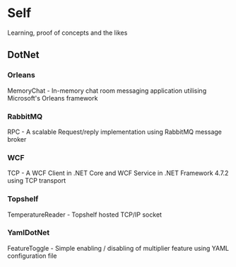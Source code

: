 # Self

Learning, proof of concepts and the likes

## DotNet

### Orleans

MemoryChat - In-memory chat room messaging application utilising Microsoft's Orleans framework

### RabbitMQ

RPC - A scalable Request/reply implementation using RabbitMQ message broker

### WCF

TCP - A WCF Client in .NET Core and WCF Service in .NET Framework 4.7.2 using TCP transport

### Topshelf

TemperatureReader - Topshelf hosted TCP/IP socket

### YamlDotNet

FeatureToggle - Simple enabling / disabling of multiplier feature using YAML configuration file 

